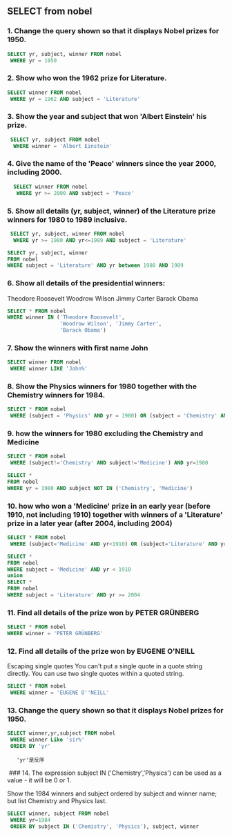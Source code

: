 
## SELECT from nobel

### 1. Change the query shown so that it displays Nobel prizes for 1950.
 ```SQL
 SELECT yr, subject, winner FROM nobel
  WHERE yr = 1950
 ```
### 2. Show who won the 1962 prize for Literature.
 ```SQL
 SELECT winner FROM nobel
  WHERE yr = 1962 AND subject = 'Literature'
 ```

### 3. Show the year and subject that won 'Albert Einstein' his prize.
 ```SQL
  SELECT yr, subject FROM nobel
   WHERE winner = 'Albert Einstein'
 ```
### 4. Give the name of the 'Peace' winners since the year 2000, including 2000.
 ```SQL
   SELECT winner FROM nobel
    WHERE yr >= 2000 AND subject = 'Peace'
 ```
### 5. Show all details (yr, subject, winner) of the Literature prize winners for 1980 to 1989 inclusive.
 ```SQL
  SELECT yr, subject, winner FROM nobel
   WHERE yr >= 1980 AND yr<=1989 AND subject = 'Literature'
 ```
 
 ```SQL
SELECT yr, subject, winner 
FROM nobel 
WHERE subject = 'Literature' AND yr between 1980 AND 1989
 ```
### 6. Show all details of the presidential winners:
Theodore Roosevelt
Woodrow Wilson
Jimmy Carter
Barack Obama
 ```SQL
 SELECT * FROM nobel
 WHERE winner IN ('Theodore Roosevelt',
                  'Woodrow Wilson', 'Jimmy Carter',
                  'Barack Obama')
 ```
 
 ### 7. Show the winners with first name John
 ```SQL
 SELECT winner FROM nobel
  WHERE winner LIKE 'John%'
 ```
 
 ### 8. Show the Physics winners for 1980 together with the Chemistry winners for 1984.
 ```SQL
 SELECT * FROM nobel
  WHERE (subject = 'Physics' AND yr = 1980) OR (subject = 'Chemistry' AND yr = 1984)
 ```
 
 ### 9. how the winners for 1980 excluding the Chemistry and Medicine
 ```SQL
 SELECT * FROM nobel
  WHERE (subject!='Chemistry' AND subject!='Medicine') AND yr=1980
 ```
 ```SQL
 SELECT *
 FROM nobel 
 WHERE yr = 1980 AND subject NOT IN ('Chemistry', 'Medicine')
 ```
 ### 10. how who won a 'Medicine' prize in an early year (before 1910, not including 1910) together with winners of a 'Literature' prize in a later year (after 2004, including 2004)
 ```SQL
 SELECT * FROM nobel
  WHERE (subject='Medicine' AND yr<1910) OR (subject='Literature' AND yr>=2004)
 ```
  ```SQL
  SELECT * 
  FROM nobel 
  WHERE subject = 'Medicine' AND yr < 1910 
  union 
  SELECT * 
  FROM nobel 
  WHERE subject = 'Literature' AND yr >= 2004 
 ```
 ### 11. Find all details of the prize won by PETER GRÜNBERG
 ```SQL
 SELECT * FROM nobel 
WHERE winner = 'PETER GRÜNBERG' 
 ```
 
 
 ### 12. Find all details of the prize won by EUGENE O'NEILL
Escaping single quotes
You can't put a single quote in a quote string directly. You can use two single quotes within a quoted string.
 ```SQL
 SELECT * FROM nobel 
  WHERE winner = 'EUGENE O''NEILL' 
 ```
 
  ### 13. Change the query shown so that it displays Nobel prizes for 1950.
 ```SQL
 SELECT winner,yr,subject FROM nobel 
  WHERE winner Like 'sir%' 
  ORDER BY 'yr'
 ```
       'yr'是反序
       
  ### 14. The expression subject IN ('Chemistry','Physics') can be used as a value - it will be 0 or 1.

Show the 1984 winners and subject ordered by subject and winner name; but list Chemistry and Physics last.
 ```SQL
 SELECT winner, subject FROM nobel
  WHERE yr=1984
  ORDER BY subject IN ('Chemistry', 'Physics'), subject, winner
 ```
